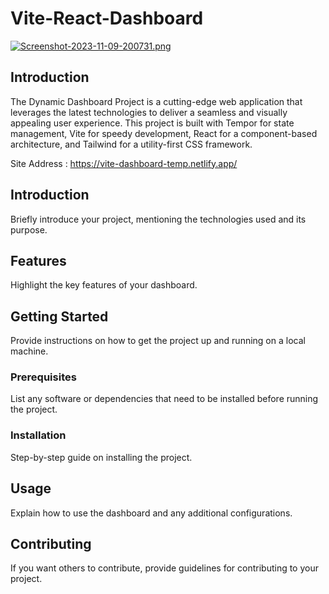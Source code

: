 # Vite-React-Dashboard

[![Screenshot-2023-11-09-200731.png](https://i.postimg.cc/PJCx9YQP/Screenshot-2023-11-09-200731.png)](https://postimg.cc/4HTshKMg)

## Introduction

The Dynamic Dashboard Project is a cutting-edge web application that leverages the latest technologies to deliver a seamless and visually appealing user experience. This project is built with Tempor for state management, Vite for speedy development, React for a component-based architecture, and Tailwind for a utility-first CSS framework.

Site Address : https://vite-dashboard-temp.netlify.app/

## Introduction

Briefly introduce your project, mentioning the technologies used and its purpose.

## Features

Highlight the key features of your dashboard.

## Getting Started

Provide instructions on how to get the project up and running on a local machine.

### Prerequisites

List any software or dependencies that need to be installed before running the project.

### Installation

Step-by-step guide on installing the project.

## Usage

Explain how to use the dashboard and any additional configurations.

## Contributing

If you want others to contribute, provide guidelines for contributing to your project.


